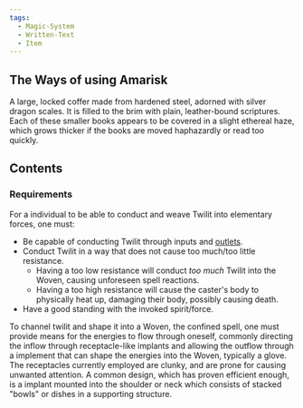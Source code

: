 ```yaml
---
tags:
  - Magic-System
  - Written-Text
  - Item
---
```

## The Ways of using Amarisk 
A large, locked coffer made from hardened steel, adorned with silver dragon scales.
It is filled to the brim with plain, leather-bound scriptures.
Each of these smaller books appears to be covered in a slight ethereal haze, which grows thicker if the books are moved haphazardly or read too quickly.
## Contents
### Requirements
For a individual to be able to conduct and weave Twilit into elementary forces, one must:
- Be capable of conducting Twilit through inputs and [outlets](Spellcasting%20Glove.md). 
- Conduct Twilit in a way that does not cause too much/too little resistance.
	- Having a too low resistance will conduct *too much* Twilit into the Woven, causing unforeseen spell reactions.
	- Having a too high resistance will cause the caster's body to physically heat up, damaging their body, possibly causing death. 
- Have a good standing with the invoked spirit/force.

To channel twilit and shape it into a Woven, the confined spell, one must provide means for the energies to flow through oneself, commonly directing the inflow through receptacle-like implants and allowing the outflow through a implement that can shape the energies into the Woven, typically a glove. 
The receptacles currently employed are clunky, and are prone for causing unwanted attention. 
A common design, which has proven efficient enough, is a implant mounted into the shoulder or neck which consists of stacked "bowls" or dishes in a supporting structure. 